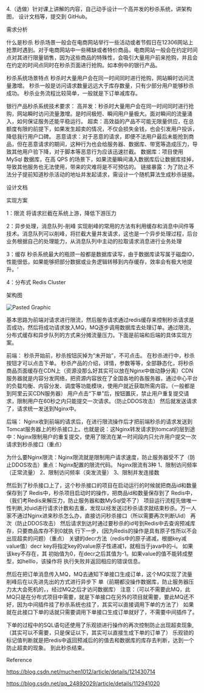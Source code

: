 
4.（选做）针对课上讲解的内容，自己动手设计一个高并发的秒杀系统，讲架构图， 设计文档等，提交到 GitHub。

需求分析

什么是秒杀
秒杀场景一般会在电商网站举行一些活动或者节假日在12306网站上抢票时遇到。对于电商网站中一些稀缺或者特价商品，电商网站一般会在约定时间点对其进行限量销售，因为这些商品的特殊性，会吸引大量用户前来抢购，并且会在约定的时间点同时在秒杀页面进行抢购。如本例中的银行产品。

秒杀系统场景特点
秒杀时大量用户会在同一时间同时进行抢购，网站瞬时访问流量激增。
秒杀一般是访问请求数量远远大于库存数量，只有少部分用户能够秒杀成功。
秒杀业务流程比较简单，一般就是下订单减库存。

银行产品秒杀系统技术要求：
高并发：秒杀时大量用户会在同一时间同时进行抢购，网站瞬时访问流量激增。是时间极短、瞬间用户量极大。面对瞬间的流量涌入，如何保证服务还能平稳运行。
超卖：高效益的产品不可能无限量供应，在总额度有限的前提下，如果发生超卖的情况，不仅会损失金钱，也会引发用户投诉，降低我行用户口碑。
恶意请求：对于恶意的请求，即便不法用户最后未能抢到商品，但在恶意请求的期间，这种行为也会给服务器、数据库、带宽等造成压力，导致其他用户验下降，对于脚本等恶意行为应该迅速拦截。
数据库：项目使用 MySql 数据库，在高 QPS 的场景下，如果流量瞬间涌入数据库后让数据库挂掉，导致其他服务也无法使用，带来的灾难将是不可预估的。
链接暴露：为了防止不法分子提前知道秒杀活动的地址并发起请求，需设计一个随机算法生成秒杀链接。

设计文档

实现方案

1：限流
    将请求拦截在系统上游，降低下游压力

2：异步处理，消息队列-削峰
    实现削峰的常用的方法有利用缓存和消息中间件等技术。消息队列可以削峰，将拦截大量并发请求，这也是一个异步处理过程，后台业务根据自己的处理能力，从消息队列中主动的拉取请求消息进行业务处理

3：缓存
    秒杀系统最大的瓶颈一般都是数据库读写，由于数据库读写属于磁盘IO，性能很低，如果能够把部分数据或业务逻辑转移到内存缓存，效率会有极大地提升。‘
    
4：分布式
Redis Cluster

架构图

![Pasted Graphic](https://user-images.githubusercontent.com/10376496/183284863-7a8384b3-2c53-437a-b3e3-5d50c8f13ee4.jpg)


基本思路为前端对请求进行限流，然后服务请求通过redis缓存来控制秒杀请求是否成功，然后将成功请求放入MQ，MQ逐步调用数据库去处理订单。通过限流，分布式缓存和异步队列的方式来分摊流量压力。下面是前端和后端的具体实现方案。


前端：
秒杀开始前，秒杀按钮灰掉为“未开始”，不可点击。
在秒杀进行中，秒杀按钮才可以点击下单。
秒杀产品的介绍，详情，参数等等，全部静态化，将秒杀商品页面缓存在CDN上（资源没那么好其实可以放在Nginx中做动静分离）CDN服务器就是内容分发网络，把资源内容放在了全国各地的各服务器，通过中心平台的负载均衡、内容分发、调度等功能模块，使用户就近获取所需内容。（一般都是到阿里云买CDN服务器）
用户点击“下单”后，按钮置灰，禁止用户重复提交请求，限制用户在60秒之内只能提交一次请求。（防止DDOS攻击）
然后就发送请求了，请求统一发送到Nginx中。

后端：
Nginx收到前端的请求后，在进行限流操作后才把前端秒杀的请求发送到Tomcat服务器上的秒杀接口上。也就是说：这Nginx转发请求到tomcat的层到途中：Nginx限制用户的重复提交，使用了限流在某一时间段内只允许用户提交一次请求到秒杀接口（重点）

为什么要Nginx限流：Nginx限流就是限制用户请求速度，防止服务器受不了（防止DDOS攻击）重点：Nginx配置的限流代码。
Nginx限流有3种
1、限制访问频率（正常流量）
2、限制访问频率（突发流量）
3、限制并发连接数

然后到了秒杀接口上了，这个秒杀接口的项目在启动运行的时候就把商品id和数量保存到了 Redis中，秒杀项目启动时的操作，把商品id和数量保存到了 Redis中，（我们考Redis来解压力，防止服务器和数MySql受不了）
项目运行流程先做唯一性判断,对uid进行请求计数和去重，发现以经发送过秒杀请求就结束秒杀。万一人家不通过Nginx进来秒杀怎么办，直接访问秒杀接口（所以需要再次判断Uid）
再次（防止DDOS攻击）
然后请求到达时通过要秒杀的id号到Redis中去查询预减库存，只要商品库存不到0就执 行下一步，(因为Redis的操作是具有原子性所以不会出现超卖的问题）（重点）
关键的decr方法（redis中的原子递减，根据key减value值）decr key将指定key的value原子性递减1，就相当于java中的–i。 如果该key不存在，其 初始值为0，在decr之后其值为-1。如果value的值不能转成整型，如helllo，该操作将 执行失败并返回相应的错误信息。

然后在把订单消息传入MQ，MQ去通知下单接口生成订单，这个MQ实现了流量削峰后在以先进先出的方式进行异步下 单（前期都没操作数据库，防止服务器压力太大会死机的，，经过MQ之后才访问数据库）
注意：（可以不需要此MQ，此MQ只是在分布式项目中需要，就是下单接口在另外的项目就需要，要此MQ还不好，因为中间插件挂了秒杀系统也挂了，其实可以直接调用下单的方法了）
如果就在此接口下单的话就只需要调用下单接口生成订单就好了，不需要中间插件了。

下单的过程中的SQL语句还使用了乐观锁进行操作的再次控制防止出现超卖现象,（其实可以不需要，只是保证以下，其实可以直接生成下单的订单了）
乐观锁的标记值判断就是把redis中返回预减后的的值去和数据库的库存去判断，达到一个防止超卖的现象。
到此秒杀结束。


Reference

https://blog.csdn.net/muchen1012/article/details/121430714

https://blog.csdn.net/qq_24892029/article/details/112941020

